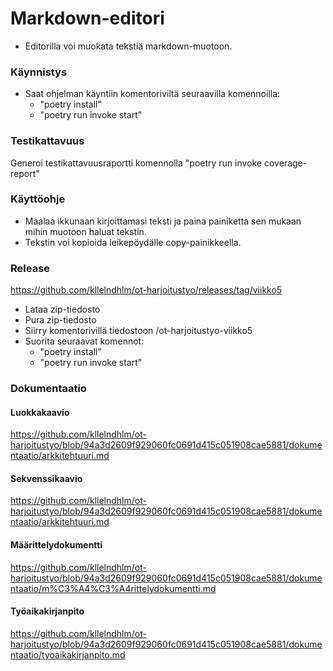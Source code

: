 # Markdown-editori
- Editorilla voi muokata tekstiä markdown-muotoon.

### Käynnistys
- Saat ohjelman käyntiin komentoriviltä seuraavilla komennoilla:
    - "poetry install"
    - "poetry run invoke start"

### Testikattavuus
Generoi testikattavuusraportti komennolla "poetry run invoke coverage-report"

### Käyttöohje
- Maalaa ikkunaan kirjoittamasi teksti ja paina painiketta sen mukaan mihin muotoon haluat tekstin.
- Tekstin voi kopioida leikepöydälle copy-painikkeella.

### Release
https://github.com/kllelndhlm/ot-harjoitustyo/releases/tag/viikko5

- Lataa zip-tiedosto
- Pura zip-tiedosto
- Siirry komentorivillä tiedostoon /ot-harjoitustyo-viikko5
- Suorita seuraavat komennot:
   - "poetry install"
   - "poetry run invoke start"

### Dokumentaatio
#### Luokkakaavio
https://github.com/kllelndhlm/ot-harjoitustyo/blob/94a3d2609f929060fc0691d415c051908cae5881/dokumentaatio/arkkitehtuuri.md

#### Sekvenssikaavio
https://github.com/kllelndhlm/ot-harjoitustyo/blob/94a3d2609f929060fc0691d415c051908cae5881/dokumentaatio/arkkitehtuuri.md

#### Määrittelydokumentti
https://github.com/kllelndhlm/ot-harjoitustyo/blob/94a3d2609f929060fc0691d415c051908cae5881/dokumentaatio/m%C3%A4%C3%A4rittelydokumentti.md

#### Työaikakirjanpito
https://github.com/kllelndhlm/ot-harjoitustyo/blob/94a3d2609f929060fc0691d415c051908cae5881/dokumentaatio/tyoaikakirjanpito.md
